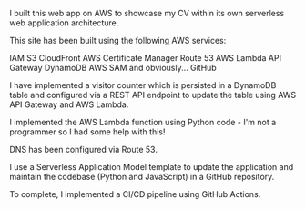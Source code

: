 I built this web app on AWS to showcase my CV within its own serverless web application architecture.

This site has been built using the following AWS services:

IAM
S3
CloudFront
AWS Certificate Manager
Route 53
AWS Lambda
API Gateway
DynamoDB
AWS SAM
and obviously... GitHub

I have implemented a visitor counter which is persisted in a DynamoDB table and configured via a REST API endpoint to update the table using AWS API Gateway and AWS Lambda.

I implemented the AWS Lambda function using Python code - I'm not a programmer so I had some help with this!

DNS has been configured via Route 53.

I use a Serverless Application Model template to update the application and maintain the codebase (Python and JavaScript) in a GitHub repository.

To complete, I implemented a CI/CD pipeline using GitHub Actions.

